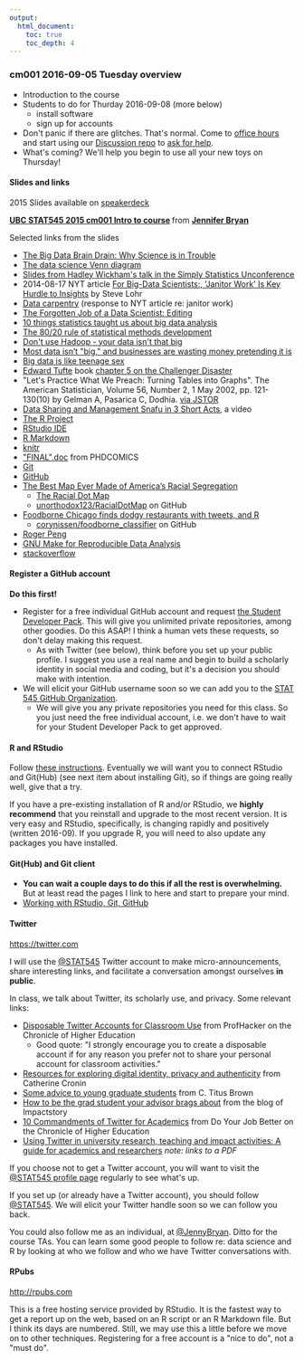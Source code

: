 ```yaml
---
output:
  html_document:
    toc: true
    toc_depth: 4
---
```


### cm001 2016-09-05 Tuesday overview

  * Introduction to the course
  * Students to do for Thurday 2016-09-08 (more below)
    - install software
    - sign up for accounts
  * Don't panic if there are glitches. That's normal. Come to [office hours](https://github.com/STAT545-UBC/Discussion/issues/312) and start using our [Discussion repo](https://github.com/STAT545-UBC/Discussion/issues) to [ask for help](http://stat545-ubc.github.io/help-STAT545.html).
  * What's coming? We'll help you begin to use all your new toys on Thursday!

#### Slides and links

2015 Slides available on [speakerdeck](https://speakerdeck.com/jennybc/ubc-stat545-2015-cm001-intro-to-course)

<script async class="speakerdeck-embed" data-id="cd35a9b58cb4403b8dec33d30766b41e" data-ratio="1.33333333333333" src="//speakerdeck.com/assets/embed.js"></script> <div style="margin-bottom:5px"> <strong> <a href="https://speakerdeck.com/jennybc/ubc-stat545-2015-cm001-intro-to-course" title="UBC STAT545 2015 cm001 Intro to course" target="_blank">UBC STAT545 2015 cm001 Intro to course</a> </strong> from <strong><a href="https://speakerdeck.com/jennybc" target="_blank">Jennifer Bryan</a></strong> </div>

Selected links from the slides

* [The Big Data Brain Drain: Why Science is in Trouble](http://jakevdp.github.io/blog/2013/10/26/big-data-brain-drain/)
* [The data science Venn diagram](http://drewconway.com/zia/2013/3/26/the-data-science-venn-diagram)
* [Slides from Hadley Wickham's talk in the Simply Statistics Unconference](http://t.co/D931Og8mq3)
* 2014-08-17 NYT article [For Big-Data Scientists:, 'Janitor Work' Is Key Hurdle to Insights](http://www.nytimes.com/2014/08/18/technology/for-big-data-scientists-hurdle-to-insights-is-janitor-work.html?partner=rss&emc=rss&smid=tw-nytimesscience&_r=0) by Steve Lohr
* [Data carpentry](http://mimno.infosci.cornell.edu/b/articles/carpentry/) (response to NYT article re: janitor work)
* [The Forgotten Job of a Data Scientist: Editing](http://www.john-foreman.com/blog/the-forgotten-job-of-a-data-scientist-editing)
* [10 things statistics taught us about big data analysis](http://simplystatistics.org/2014/05/22/10-things-statistics-taught-us-about-big-data-analysis/)
* [The 80/20 rule of statistical methods development](http://simplystatistics.org/2014/03/20/the-8020-rule-of-statistical-methods-development/)
* [Don't use Hadoop - your data isn't that big](http://www.chrisstucchio.com/blog/2013/hadoop_hatred.html)
* [Most data isn’t "big," and businesses are wasting money pretending it is](http://qz.com/81661/most-data-isnt-big-and-businesses-are-wasting-money-pretending-it-is/)
* [Big data is like teenage sex](https://www.facebook.com/dan.ariely/posts/904383595868)
* [Edward Tufte](http://www.edwardtufte.com) book [chapter 5 on the Challenger Disaster](http://www.edwardtufte.com/tufte/books_textb)
* "Let's Practice What We Preach: Turning Tables into Graphs". The American Statistician, Volume 56, Number 2, 1 May 2002, pp. 121-130(10) by Gelman A, Pasarica C, Dodhia. [via JSTOR](http://www.jstor.org/stable/3087382)
* [Data Sharing and Management Snafu in 3 Short Acts](https://www.youtube.com/watch?v=N2zK3sAtr-4&feature=youtu.be), a video
* [The R Project](http://www.r-project.org)
* [RStudio IDE](http://www.rstudio.com/products/rstudio/)
* [R Markdown](http://rmarkdown.rstudio.com)
* [knitr](http://yihui.name/knitr/)
* ["FINAL".doc](http://www.phdcomics.com/comics/archive.php?comicid=1531) from PHDCOMICS
* [Git](http://git-scm.com)
* [GitHub](https://github.com)
* [The Best Map Ever Made of America’s Racial Segregation](http://www.wired.com/design/2013/08/how-segregated-is-your-city-this-eye-opening-map-shows-you/?viewall=true)
  - [The Racial Dot Map](http://www.coopercenter.org/demographics/Racial-Dot-Map)
  - [unorthodox123/RacialDotMap](https://github.com/unorthodox123/RacialDotMap) on GitHub
* [Foodborne Chicago finds dodgy restaurants with tweets, and R](http://blog.revolutionanalytics.com/2013/08/foodborne-chicago.html)
  - [corynissen/foodborne_classifier](https://github.com/corynissen/foodborne_classifier) on GitHub
* [Roger Peng](http://www.biostat.jhsph.edu/~rpeng/)
* [GNU Make for Reproducible Data Analysis](http://zmjones.com/make/)
* [stackoverflow](http://stackoverflow.com)

#### Register a GitHub account

__Do this first!__

  * Register for a free individual GitHub account and request [the Student Developer Pack](https://education.github.com/pack). This will give you unlimited private repositories, among other goodies. Do this ASAP! I think a human vets these requests, so don't delay making this request.
    - As with Twitter (see below), think before you set up your public profile. I suggest you use a real name and begin to build a scholarly identity in social media and coding, but it's a decision you should make with intention.
  * We will elicit your GitHub username soon so we can add you to the [STAT 545 GitHub Organization](https://github.com/STAT545-UBC/).
    - We will give you any private repositories you need for this class. So you just need the free individual account, i.e. we don't have to wait for your Student Developer Pack to get approved.

#### R and RStudio

Follow [these instructions](block000_r-rstudio-install.html). Eventually we will want you to connect RStudio and Git(Hub) (see next item about installing Git), so if things are going really well, give that a try.

If you have a pre-existing installation of R and/or RStudio, we **highly recommend** that you reinstall and upgrade to the most recent version. It is very easy and RStudio, specifically, is changing rapidly and positively (written 2016-09). If you upgrade R, you will need to also update any packages you have installed.

#### Git(Hub) and Git client

  * **You can wait a couple days to do this if all the rest is overwhelming.** But at least read the pages I link to here and start to prepare your mind.
  * [Working with RStudio, Git, GitHub](git00_index.html)

#### Twitter

<https://twitter.com>  

I will use the [\@STAT545](https://twitter.com/STAT545) Twitter account to make micro-announcements, share interesting links, and facilitate a conversation amongst ourselves __in public__.

In class, we talk about Twitter, its scholarly use, and privacy. Some relevant links:

  * [Disposable Twitter Accounts for Classroom Use](http://chronicle.com/blogs/profhacker/disposable-twitter-accounts-for-classroom-use/40145) from ProfHacker on the Chronicle of Higher Education
    -  Good quote: "I strongly encourage you to create a disposable account if for any reason you prefer not to share your personal account for classroom activities."
  * [Resources for exploring digital identity, privacy and authenticity](http://catherinecronin.wordpress.com/2012/02/29/525/) from Catherine Cronin
  * [Some advice to young graduate students](http://ivory.idyll.org/blog/advice-to-graduate-students.html) from C. Titus Brown
  * [How to be the grad student your advisor brags about](http://blog.impactstory.org/how-to-be-the-grad-student-your-advisor-brags-about/) from the blog of Impactstory
  * [10 Commandments of Twitter for Academics](http://chronicle.com/article/10-Commandments-of-Twitter-for/131813/) from Do Your Job Better on the Chronicle of Higher Education
  * [Using Twitter in university research, teaching and impact activities: A guide for academics and researchers](http://blogs.lse.ac.uk/impactofsocialsciences/files/2011/11/Published-Twitter_Guide_Sept_2011.pdf) *note: links to a PDF*

If you choose not to get a Twitter account, you will want to visit the [\@STAT545 profile page](https://twitter.com/STAT545) regularly to see what's up.

If you set up (or already have a Twitter account), you should follow [\@STAT545](https://twitter.com/STAT545). We will elicit your Twitter handle soon so we can follow you back.

You could also follow me as an individual, at [\@JennyBryan](https://twitter.com/JennyBryan). Ditto for the course TAs. You can learn some good people to follow re: data science and R by looking at who we follow and who we have Twitter conversations with.

#### RPubs

<http://rpubs.com>

This is a free hosting service provided by RStudio. It is the fastest way to get a report up on the web, based on an R script or an R Markdown file. But I think its days are numbered. Still, we may use this a little before we move on to other techniques. Registering for a free account is a "nice to do", not a "must do".
